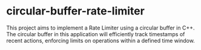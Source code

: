 # circular-buffer-rate-limiter
This project aims to implement a Rate Limiter using a circular buffer in C++. The circular buffer in this application will efficiently track timestamps of recent actions, enforcing limits on operations within a defined time window.
